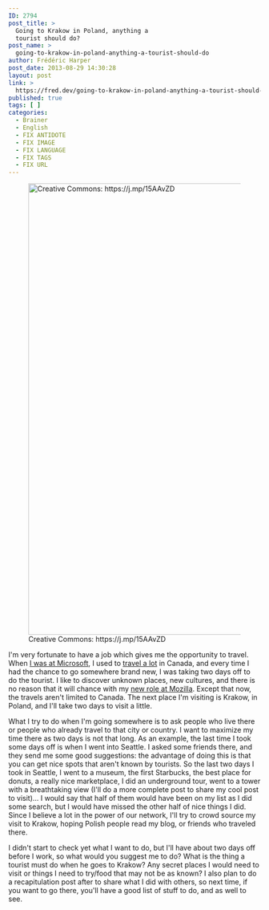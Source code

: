 ```yaml
---
ID: 2794
post_title: >
  Going to Krakow in Poland, anything a
  tourist should do?
post_name: >
  going-to-krakow-in-poland-anything-a-tourist-should-do
author: Frédéric Harper
post_date: 2013-08-29 14:30:28
layout: post
link: >
  https://fred.dev/going-to-krakow-in-poland-anything-a-tourist-should-do/
published: true
tags: [ ]
categories:
  - Brainer
  - English
  - FIX ANTIDOTE
  - FIX IMAGE
  - FIX LANGUAGE
  - FIX TAGS
  - FIX URL
---
```

<figure><a href="http://fred.dev/wp-content/uploads/2013/08/krakow.jpg"><figcaption><img alt="Creative Commons: https://j.mp/15AAvZD" src="http://fred.dev/wp-content/uploads/2013/08/krakow.jpg" width="600" height="900"/></a> Creative Commons: https://j.mp/15AAvZD</figcaption></figure><p>I'm very fortunate to have a job which gives me the opportunity to travel. When <a title="I’m leaving Microsoft, looking for a new opportunity" href="http://fred.dev/im-leaving-microsoft-looking-for-a-new-opportunity/">I was at Microsoft</a>, I used to <a href="https://www.tripit.com/people/fredericharper" target="_blank" rel="noopener noreferrer">travel a lot</a> in Canada, and every time I had the chance to go somewhere brand new, I was taking two days off to do the tourist. I like to discover unknown places, new cultures, and there is no reason that it will chance with my <a title="I’m joining Mozilla" href="http://fred.dev/im-joining-mozilla/">new role at Mozilla</a>. Except that now, the travels aren't limited to Canada. The next place I'm visiting is Krakow, in Poland, and I'll take two days to visit a little.</p><p>What I try to do when I'm going somewhere is to ask people who live there or people who already travel to that city or country. I want to maximize my time there as two days is not that long. As an example, the last time I took some days off is when I went into Seattle. I asked some friends there, and they send me some good suggestions: the advantage of doing this is that you can get nice spots that aren't known by tourists. So the last two days I took in Seattle, I went to a museum, the first Starbucks, the best place for donuts, a really nice marketplace, I did an underground tour, went to a tower with a breathtaking view (I'll do a more complete post to share my cool post to visit)... I would say that half of them would have been on my list as I did some search, but I would have missed the other half of nice things I did. Since I believe a lot in the power of our network, I'll try to crowd source my visit to Krakow, hoping Polish people read my blog, or friends who traveled there.</p><p>I didn't start to check yet what I want to do, but I'll have about two days off before I work, so what would you suggest me to do? What is the thing a tourist must do when he goes to Krakow? Any secret places I would need to visit or things I need to try/food that may not be as known? I also plan to do a recapitulation post after to share what I did with others, so next time, if you want to go there, you'll have a good list of stuff to do, and as well to see.</p> 